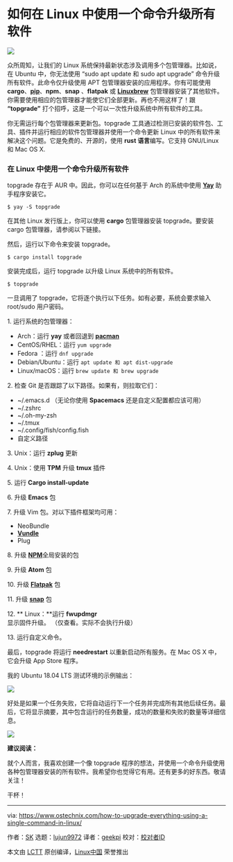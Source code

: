 如何在 Linux 中使用一个命令升级所有软件
======

![](https://www.ostechnix.com/wp-content/uploads/2018/06/topgrade-720x340.png)

众所周知，让我们的 Linux 系统保持最新状态涉及调用多个包管理器。比如说，在 Ubuntu 中，你无法使用 “sudo apt update 和 sudo apt upgrade” 命令升级所有软件。此命令仅升级使用 APT 包管理器安装的应用程序。你有可能使用 **cargo**、[**pip**][1]、**npm**、**snap** 、**flatpak** 或 [**Linuxbrew**][2] 包管理器安装了其他软件。你需要使用相应的包管理器才能使它们全部更新。再也不用这样了！跟 **“topgrade”** 打个招呼，这是一个可以一次性升级系统中所有软件的工具。

你无需运行每个包管理器来更新包。topgrade 工具通过检测已安装的软件包、工具、插件并运行相应的软件包管理器并使用一个命令更新 Linux 中的所有软件来解决这个问题。它是免费的、开源的，使用 **rust 语言**编写。它支持 GNU/Linux 和 Mac OS X.

### 在 Linux 中使用一个命令升级所有软件

topgrade 存在于 AUR 中。因此，你可以在任何基于 Arch 的系统中使用 [**Yay**][3 ] 助手程序安装它。
```
$ yay -S topgrade

```

在其他 Linux 发行版上，你可以使用 **cargo** 包管理器安装 topgrade。要安装 cargo 包管理器，请参阅以下链接。

然后，运行以下命令来安装 topgrade。
```
$ cargo install topgrade

```

安装完成后，运行 topgrade 以升级 Linux 系统中的所有软件。
```
$ topgrade

```

一旦调用了 topgrade，它将逐个执行以下任务。如有必要，系统会要求输入 root/sudo 用户密码。

1\. 运行系统的包管理器：

  * Arch：运行 **yay** 或者回退到 [**pacman**][4]
  * CentOS/RHEL：运行 `yum upgrade`
  * Fedora ：运行 `dnf upgrade`
  * Debian/Ubuntu：运行 `apt update 和 apt dist-upgrade`
  * Linux/macOS：运行 `brew update 和 brew upgrade`



2\. 检查 Git 是否跟踪了以下路径。如果有，则拉取它们：

  * ~/.emacs.d （无论你使用 **Spacemacs** 还是自定义配置都应该可用）
  * ~/.zshrc
  * ~/.oh-my-zsh
  * ~/.tmux
  * ~/.config/fish/config.fish
  * 自定义路径



3\. Unix：运行 **zplug** 更新

4\. Unix：使用 **TPM** 升级 **tmux** 插件

5\. 运行 **Cargo install-update**

6\. 升级 **Emacs** 包

7\. 升级 Vim 包。对以下插件框架均可用：

  * NeoBundle
  * [**Vundle**][5]
  * Plug



8\. 升级 [**NPM**][6]全局安装的包

9\. 升级 **Atom** 包

10\. 升级 [**Flatpak**][7] 包

11\. 升级 [**snap**][8] 包

12\. ** Linux：**运行 **fwupdmgr**显示固件升级。 （仅查看​​。实际不会执行升级）

13\. 运行自定义命令。

最后，topgrade 将运行 **needrestart** 以重新启动所有服务。在 Mac OS X 中，它会升级 App Store 程序。

我的 Ubuntu 18.04 LTS 测试环境的示例输出：

![][10]

好处是如果一个任务失败，它将自动运行下一个任务并完成所有其他后续任务。最后，它将显示摘要，其中包含运行的任务数量，成功的数量和失败的数量等详细信息。

![][11]

**建议阅读：**

就个人而言，我喜欢创建一个像 topgrade 程序的想法，并使用一个命令升级使用各种包管理器安装的所有软件。我希望你也觉得它有用。还有更多的好东西。敬请关注！

干杯！


--------------------------------------------------------------------------------

via: https://www.ostechnix.com/how-to-upgrade-everything-using-a-single-command-in-linux/

作者：[SK][a]
选题：[lujun9972](https://github.com/lujun9972)
译者：[geekpi](https://github.com/geekpi)
校对：[校对者ID](https://github.com/校对者ID)

本文由 [LCTT](https://github.com/LCTT/TranslateProject) 原创编译，[Linux中国](https://linux.cn/) 荣誉推出

[a]:https://www.ostechnix.com/author/sk/
[1]:https://www.ostechnix.com/manage-python-packages-using-pip/
[2]:https://www.ostechnix.com/linuxbrew-common-package-manager-linux-mac-os-x/
[3]:https://www.ostechnix.com/yay-found-yet-another-reliable-aur-helper/
[4]:https://www.ostechnix.com/getting-started-pacman/
[5]:https://www.ostechnix.com/manage-vim-plugins-using-vundle-linux/
[6]:https://www.ostechnix.com/manage-nodejs-packages-using-npm/
[7]:https://www.ostechnix.com/flatpak-new-framework-desktop-applications-linux/
[8]:https://www.ostechnix.com/install-snap-packages-arch-linux-fedora/
[9]:data:image/gif;base64,R0lGODlhAQABAIAAAAAAAP///yH5BAEAAAAALAAAAAABAAEAAAIBRAA7
[10]:http://www.ostechnix.com/wp-content/uploads/2018/06/topgrade-1.png
[11]:http://www.ostechnix.com/wp-content/uploads/2018/06/topgrade-2.png

